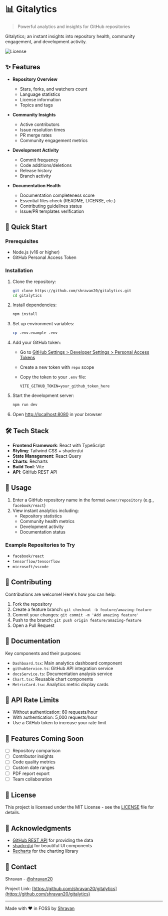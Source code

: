 # 📊 Gitalytics

> Powerful analytics and insights for GitHub repositories

Gitalytics; an instant insights into repository health, community engagement, and development activity.

![License](https://img.shields.io/github/license/shravan20/gitalytics)

## ✨ Features

- **Repository Overview**
  - Stars, forks, and watchers count
  - Language statistics
  - License information
  - Topics and tags

- **Community Insights**
  - Active contributors
  - Issue resolution times
  - PR merge rates
  - Community engagement metrics

- **Development Activity**
  - Commit frequency
  - Code additions/deletions
  - Release history
  - Branch activity

- **Documentation Health**
  - Documentation completeness score
  - Essential files check (README, LICENSE, etc.)
  - Contributing guidelines status
  - Issue/PR templates verification

## 🚀 Quick Start

### Prerequisites

- Node.js (v16 or higher)
- GitHub Personal Access Token

### Installation

1. Clone the repository:

   ```bash
   git clone https://github.com/shravan20/gitalytics.git
   cd gitalytics
   ```

2. Install dependencies:

   ```bash
   npm install
   ```

3. Set up environment variables:

   ```bash
   cp .env.example .env
   ```

4. Add your GitHub token:
   - Go to [GitHub Settings > Developer Settings > Personal Access Tokens](https://github.com/settings/tokens)
   - Create a new token with `repo` scope
   - Copy the token to your `.env` file:

     ```
     VITE_GITHUB_TOKEN=your_github_token_here
     ```

5. Start the development server:

   ```bash
   npm run dev
   ```

6. Open [http://localhost:8080](http://localhost:8080) in your browser

## 🛠️ Tech Stack

- **Frontend Framework**: React with TypeScript
- **Styling**: Tailwind CSS + shadcn/ui
- **State Management**: React Query
- **Charts**: Recharts
- **Build Tool**: Vite
- **API**: GitHub REST API

## 📖 Usage

1. Enter a GitHub repository name in the format `owner/repository` (e.g., `facebook/react`)
2. View instant analytics including:
   - Repository statistics
   - Community health metrics
   - Development activity
   - Documentation status

### Example Repositories to Try

- `facebook/react`
- `tensorflow/tensorflow`
- `microsoft/vscode`

## 🤝 Contributing

Contributions are welcome! Here's how you can help:

1. Fork the repository
2. Create a feature branch: `git checkout -b feature/amazing-feature`
3. Commit your changes: `git commit -m 'Add amazing feature'`
4. Push to the branch: `git push origin feature/amazing-feature`
5. Open a Pull Request

## 📝 Documentation

Key components and their purposes:

- `Dashboard.tsx`: Main analytics dashboard component
- `githubService.ts`: GitHub API integration service
- `docsService.ts`: Documentation analysis service
- `Chart.tsx`: Reusable chart components
- `MetricCard.tsx`: Analytics metric display cards

## 🔑 API Rate Limits

- Without authentication: 60 requests/hour
- With authentication: 5,000 requests/hour
- Use a GitHub token to increase your rate limit

## 🌟 Features Coming Soon

- [ ] Repository comparison
- [ ] Contributor insights
- [ ] Code quality metrics
- [ ] Custom date ranges
- [ ] PDF report export
- [ ] Team collaboration

## 📄 License

This project is licensed under the MIT License - see the [LICENSE](LICENSE) file for details.

## 🙏 Acknowledgments

- [GitHub REST API](https://docs.github.com/rest) for providing the data
- [shadcn/ui](https://ui.shadcn.com/) for beautiful UI components
- [Recharts](https://recharts.org/) for the charting library

## 📧 Contact

Shravan - [@shravan20](https://github.com/shravan20)

Project Link: [https://github.com/shravan20/gitalytics](https://github.com/shravan20/gitalytics)

---
Made with ❤️ in FOSS by [Shravan](https://github.com/shravan20)
